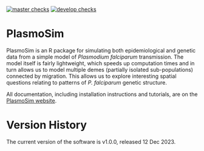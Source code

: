 
<!-- badges: start -->
[![master checks](https://github.com/mrc-ide/PlasmoSim/workflows/checks_master/badge.svg)](https://github.com/mrc-ide/PlasmoSim/actions)
[![develop checks](https://github.com/mrc-ide/PlasmoSim/workflows/checks_develop/badge.svg)](https://github.com/mrc-ide/PlasmoSim/actions)
<!-- badges: end -->


# PlasmoSim

PlasmoSim is an R package for simulating both epidemiological and genetic data from a simple model of *Plasmodium falciparum* transmission. The model itself is fairly lightweight, which speeds up computation times and in turn allows us to model multiple demes (partially isolated sub-populations) connected by migration. This allows us to explore interesting spatial questions relating to patterns of *P. falciparum* genetic structure.

All documentation, including installation instructions and tutorials, are on the [PlasmoSim website](https://mrc-ide.github.io/PlasmoSim/).


# Version History

The current version of the software is v1.0.0, released 12 Dec 2023.
